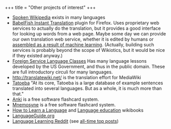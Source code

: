 +++
title = "Other projects of interest"
+++

  - [Spoken
    Wikipedia](http://en.wikipedia.org/wiki/Wikipedia:WikiProject_Spoken_Wikipedia)
    exists in many languages
  - [BabelFish Instant
    Translation](https://addons.mozilla.org/en-US/firefox/addon/7004)
    plugin for Firefox. Uses proprietary web services to actually do the
    translation, but it provides a good interface for looking up words
    from a web page. Maybe some day we can provide our own translation
    web service, whether it is edited by humans or [assembled as a
    result of machine
    learning](http://michaelnielsen.org/blog/implementing-statistical-machine-translation-using-mapreduce/).
    (Actually, building such services is probably beyond the scope of
    Wikiotics, but it would be nice if they existed anyway.)
  - [Foreign Service Language
    Classes](http://fsi-language-courses.org/Content.php) Has many
    language lessons developed by the US Government, and thus in the
    public domain. These are full introductory circuli for many
    languages.
  - <http://translatewiki.net/> is the translation effort for MediaWiki
  - [Tatoeba](http://tatoeba.org/) "At its core, Tatoeba is a large
    database of example sentences translated into several languages. But
    as a whole, it is much more than that."
  - [Anki](http://ichi2.net/anki/) is a free software flashcard system.
  - [Mnemosyne](http://www.mnemosyne-proj.org/) is a free software
    flashcard system.
  - [How to Learn a
    Language](http://en.wikibooks.org/wiki/How_to_Learn_a_Language) and
    [Language
    education](http://en.wikibooks.org/wiki/Category:Language_education)
    wikibooks
  - [LanguageGuide.org](http://languageguide.org/)
  - [Language Learning
    Reddit](http://www.reddit.com/r/languagelearning/) (see [all-time
    top posts](http://www.reddit.com/r/languagelearning/top/))
